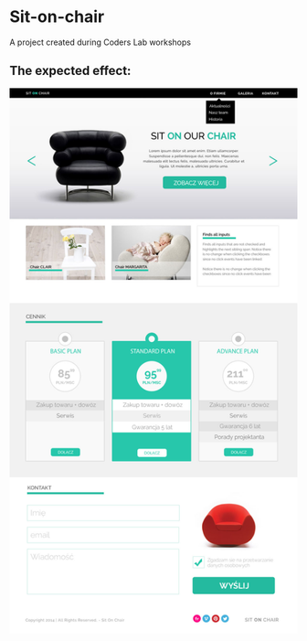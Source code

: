 # Sit-on-chair
A project created during Coders Lab workshops


## The expected effect:

![Sit on chair](/images/workshop.jpg)
